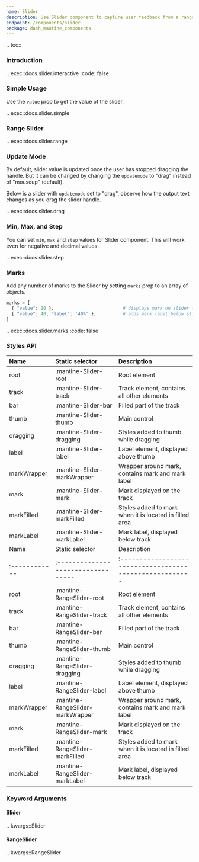 ```yaml
---
name: Slider
description: Use Slider component to capture user feedback from a range of values.
endpoint: /components/slider
package: dash_mantine_components
---
```


.. toc::

### Introduction

.. exec::docs.slider.interactive
    :code: false

### Simple Usage

Use the `value` prop to get the value of the slider.

.. exec::docs.slider.simple

### Range Slider

.. exec::docs.slider.range

### Update Mode

By default, slider value is updated once the user has stopped dragging the handle. But it can be changed by changing
the `updatemode` to "drag" instead of "mouseup" (default).

Below is a slider with `updatemode` set to "drag", observe how the output text changes as you drag the slider handle.

.. exec::docs.slider.drag

### Min, Max, and Step

You can set `min`, `max` and `step` values for Slider component. This will work even for negative and decimal values.

.. exec::docs.slider.step

### Marks

Add any number of marks to the Slider by setting `marks` prop to an array of objects.

```python
marks = [
  { "value": 20 },                          # displays mark on slider track
  { "value": 40, "label": '40%' },          # adds mark label below slider track
]
```

.. exec::docs.slider.marks
    :code: false

### Styles API

| Name        | Static selector             | Description                                            |
|:------------|:----------------------------|:-------------------------------------------------------|
| root        | .mantine-Slider-root        | Root element                                           |
| track       | .mantine-Slider-track       | Track element, contains all other elements             |
| bar         | .mantine-Slider-bar         | Filled part of the track                               |
| thumb       | .mantine-Slider-thumb       | Main control                                           |
| dragging    | .mantine-Slider-dragging    | Styles added to thumb while dragging                   |
| label       | .mantine-Slider-label       | Label element, displayed above thumb                   |
| markWrapper | .mantine-Slider-markWrapper | Wrapper around mark, contains mark and mark label      |
| mark        | .mantine-Slider-mark        | Mark displayed on the track                            |
| markFilled  | .mantine-Slider-markFilled  | Styles added to mark when it is located in filled area |
| markLabel   | .mantine-Slider-markLabel   | Mark label, displayed below track                      |
| Name        | Static selector                  | Description                                            |
|:------------|:---------------------------------|:-------------------------------------------------------|
| root        | .mantine-RangeSlider-root        | Root element                                           |
| track       | .mantine-RangeSlider-track       | Track element, contains all other elements             |
| bar         | .mantine-RangeSlider-bar         | Filled part of the track                               |
| thumb       | .mantine-RangeSlider-thumb       | Main control                                           |
| dragging    | .mantine-RangeSlider-dragging    | Styles added to thumb while dragging                   |
| label       | .mantine-RangeSlider-label       | Label element, displayed above thumb                   |
| markWrapper | .mantine-RangeSlider-markWrapper | Wrapper around mark, contains mark and mark label      |
| mark        | .mantine-RangeSlider-mark        | Mark displayed on the track                            |
| markFilled  | .mantine-RangeSlider-markFilled  | Styles added to mark when it is located in filled area |
| markLabel   | .mantine-RangeSlider-markLabel   | Mark label, displayed below track                      |

### Keyword Arguments

#### Slider

.. kwargs::Slider

#### RangeSlider

.. kwargs::RangeSlider
